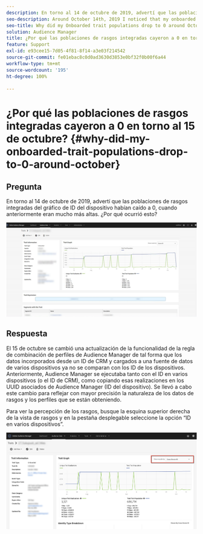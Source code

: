 ```yaml
---
description: En torno al 14 de octubre de 2019, advertí que las poblaciones de rasgos integradas del gráfico de ID del dispositivo habían caído a 0, cuando anteriormente eran mucho más altas.
seo-description: Around October 14th, 2019 I noticed that my onboarded trait populations for the Device ID graph have dropped to 0, where previously they were much higher.
seo-title: Why did my Onboarded trait populations drop to 0 around October 15th?
solution: Audience Manager
title: ¿Por qué las poblaciones de rasgos integradas cayeron a 0 en torno al 15 de octubre?
feature: Support
exl-id: e93cee15-7d05-4f81-8f14-a3e03f214542
source-git-commit: fe01ebac8c0d0ad3630d3853e0bf32f0b00f6a44
workflow-type: tm+mt
source-wordcount: '195'
ht-degree: 100%

---
```


# ¿Por qué las poblaciones de rasgos integradas cayeron a 0 en torno al 15 de octubre? {#why-did-my-onboarded-trait-populations-drop-to-0-around-october}

## Pregunta

En torno al 14 de octubre de 2019, advertí que las poblaciones de rasgos integradas del gráfico de ID del dispositivo habían caído a 0, cuando anteriormente eran mucho más altas. ¿Por qué ocurrió esto?

![Imagen de la colocación del ID del dispositivo](assets/device_id_populationdrop.png)

## Respuesta

El 15 de octubre se cambió una actualización de la funcionalidad de la regla de combinación de perfiles de Audience Manager de tal forma que los datos incorporados desde un ID de CRM y cargados a una fuente de datos de varios dispositivos ya no se comparan con los ID de los dispositivos.  Anteriormente, Audience Manager se ejecutaba tanto con el ID en varios dispositivos (o el ID de CRM), como copiando esas realizaciones en los UUID asociados de Audience Manager (ID del dispositivo).  Se llevó a cabo este cambio para reflejar con mayor precisión la naturaleza de los datos de rasgos y los perfiles que se están obteniendo.

Para ver la percepción de los rasgos, busque la esquina superior derecha de la vista de rasgos y en la pestaña desplegable seleccione la opción “ID en varios dispositivos”.

![Ver percepciones por ID en varios dispositivos](assets/deviceid-crossdevice.png)
